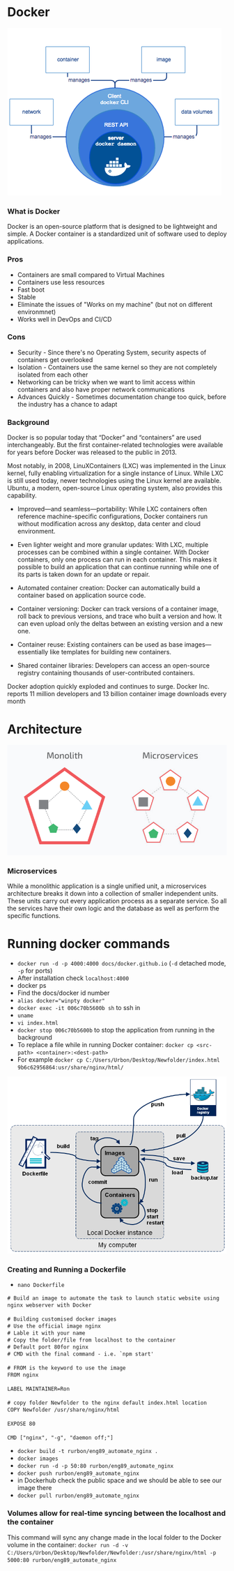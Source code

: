 # Docker
![](engine-components-flow.png)

### What is Docker
Docker is an open-source platform that is designed to be lightweight and simple. A Docker container is a standardized unit of software used to deploy applications. 

### Pros
- Containers are small compared to Virtual Machines
- Containers use less resources
- Fast boot
- Stable
- Eliminate the issues of "Works on my machine" (but not on different environmnet)
- Works well in DevOps and CI/CD

### Cons
- Security - Since there's no Operating System, security aspects of containers get overlooked
- Isolation - Containers use the same kernel so they are not completely isolated from each other
- Networking can be tricky when we want to limit access within containers and also have proper network communications
- Advances Quickly - Sometimes documentation change too quick, before the industry has a chance to adapt

### Background 

Docker is so popular today that “Docker” and “containers” are used interchangeably. But the first container-related technologies were available for years before Docker was released to the public in 2013. 

Most notably, in 2008, LinuXContainers (LXC) was implemented in the Linux kernel, fully enabling virtualization for a single instance of Linux. While LXC is still used today, newer technologies using the Linux kernel are available. Ubuntu, a modern, open-source Linux operating system, also provides this capability.

- Improved—and seamless—portability: While LXC containers often reference machine-specific configurations, Docker containers run without modification across any desktop, data center and cloud environment.

- Even lighter weight and more granular updates: With LXC, multiple processes can be combined within a single container. With Docker containers, only one process can run in each container. This makes it possible to build an application that can continue running while one of its parts is taken down for an update or repair.

- Automated container creation: Docker can automatically build a container based on application source code.

- Container versioning: Docker can track versions of a container image, roll back to previous versions, and trace who built a version and how. It can even upload only the deltas between an existing version and a new one.

- Container reuse: Existing containers can be used as base images—essentially like templates for building new containers.

- Shared container libraries: Developers can access an open-source registry containing thousands of user-contributed containers.

Docker adoption quickly exploded and continues to surge. 
Docker Inc. reports 11 million developers and 13 billion container image downloads every month

# Architecture

![](monomicro.png)

### Microservices

While a monolithic application is a single unified unit, a microservices architecture breaks it down into a collection of smaller independent units. 
These units carry out every application process as a separate service. 
So all the services have their own logic and the database as well as perform the specific functions.


# Running docker commands
- `docker run -d -p 4000:4000 docs/docker.github.io` (`-d` detached mode, `-p` for ports)
- After installation check `localhost:4000`
- docker ps
- Find the docs/docker id number
- `alias docker="winpty docker"`
- `docker exec -it 006c70b5600b sh` to ssh in
- `uname`
- `vi index.html`
- `docker stop 006c70b5600b` to stop the application from running in the background
- To replace a file while in running Docker container: `docker cp <src-path> <container>:<dest-path> `
- For example `docker cp C:/Users/Urbon/Desktop/Newfolder/index.html 9b6c62956864:usr/share/nginx/html/`

![](vG.png)
### Creating and Running a Dockerfile
- `nano Dockerfile`
```
# Build an image to automate the task to launch static website using nginx webserver with Docker

# Building customised docker images
# Use the official image nginx
# Lable it with your name
# Copy the folder/file from localhost to the container
# Default port 80for nginx
# CMD with the final command - i.e. `npm start'

# FROM is the keyword to use the image
FROM nginx

LABEL MAINTAINER=Ron

# copy folder Newfolder to the nginx default index.html location
COPY Newfolder /usr/share/nginx/html

EXPOSE 80

CMD ["nginx", "-g", "daemon off;"]
```
- `docker build -t rurbon/eng89_automate_nginx .`
- `docker images`
- `docker run -d -p 50:80 rurbon/eng89_automate_nginx`
- `docker push rurbon/eng89_automate_nginx`
- in Dockerhub check the public space and we should be able to see our image there
- `docker pull rurbon/eng89_automate_nginx`

### Volumes allow for real-time syncing between the localhost and the container
This command will sync any change made in the local folder to the Docker volume in the container:
```docker run -d -v C:/Users/Urbon/Desktop/Newfolder/Newfolder:/usr/share/nginx/html -p 5000:80 rurbon/eng89_automate_nginx```